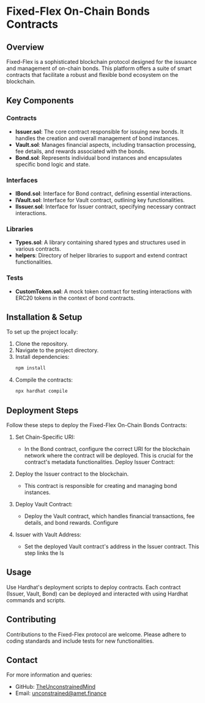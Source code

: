 # Fixed-Flex On-Chain Bonds Contracts

## Overview

Fixed-Flex is a sophisticated blockchain protocol designed for the issuance and management of on-chain bonds. This
platform offers a suite of smart contracts that facilitate a robust and flexible bond ecosystem on the blockchain.

## Key Components

### Contracts

- **Issuer.sol**: The core contract responsible for issuing new bonds. It handles the creation and overall management of
  bond instances.
- **Vault.sol**: Manages financial aspects, including transaction processing, fee details, and rewards associated with
  the bonds.
- **Bond.sol**: Represents individual bond instances and encapsulates specific bond logic and state.

### Interfaces

- **IBond.sol**: Interface for Bond contract, defining essential interactions.
- **IVault.sol**: Interface for Vault contract, outlining key functionalities.
- **IIssuer.sol**: Interface for Issuer contract, specifying necessary contract interactions.

### Libraries

- **Types.sol**: A library containing shared types and structures used in various contracts.
- **helpers**: Directory of helper libraries to support and extend contract functionalities.

### Tests

- **CustomToken.sol**: A mock token contract for testing interactions with ERC20 tokens in the context of bond
  contracts.

## Installation & Setup

To set up the project locally:

1. Clone the repository.
2. Navigate to the project directory.
3. Install dependencies:
   ```bash
   npm install
4. Compile the contracts:
    ```bash
   npx hardhat compile

## Deployment Steps

Follow these steps to deploy the Fixed-Flex On-Chain Bonds Contracts:

1. Set Chain-Specific URI:
    - In the Bond contract, configure the correct URI for the blockchain network where the contract will be deployed.
      This is crucial for the contract's metadata functionalities.
      Deploy Issuer Contract:

2. Deploy the Issuer contract to the blockchain.
    - This contract is responsible for creating and managing bond instances.
3. Deploy Vault Contract:
    - Deploy the Vault contract, which handles financial transactions, fee details, and bond rewards.
      Configure
4. Issuer with Vault Address:
    - Set the deployed Vault contract's address in the Issuer contract.
      This step links the Is

## Usage

Use Hardhat's deployment scripts to deploy contracts. Each contract (Issuer, Vault, Bond) can be deployed and interacted
with using Hardhat commands and scripts.

## Contributing

Contributions to the Fixed-Flex protocol are welcome. Please adhere to coding standards and include tests for new
functionalities.

## Contact

For more information and queries:

- GitHub: [TheUnconstrainedMind](https://github.com/TheUnconstrainedMind)
- Email: [unconstrained@amet.finance](unconstrained@amet.finance)


